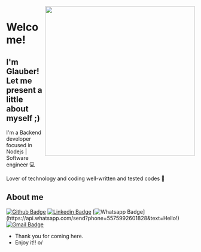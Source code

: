 <img align="right" width="400" height="400" src="https://cdn.dribbble.com/users/232703/screenshots/2963564/media/51aabd9c8d665d5f5d1dd9926170fac4.gif">


# Welcome!
## I'm Glauber! Let me present a little about myself ;)

I'm a Backend developer focused in Nodejs | Software engineer :computer:

Lover of technology and coding well-written and tested codes :green_heart:



## About me 

[![Github Badge](https://img.shields.io/badge/-Github-000?style=flat-square&logo=Github&logoColor=white&link=https://github.com/gcors88)](https://github.com/gcors88)
[![Linkedin Badge](https://img.shields.io/badge/-LinkedIn-blue?style=flat-square&logo=Linkedin&logoColor=white&link=https://www.linkedin.com/in/gcolliveira/)](https://www.linkedin.com/in/gcolliveira/)
[![Whatsapp Badge](https://img.shields.io/badge/-Whatsapp-4CA143?style=flat-square&labelColor=4CA143&logo=whatsapp&logoColor=white&link=https://api.whatsapp.com/send?phone=5575992601828&text=Hello!)](https://api.whatsapp.com/send?phone=5575992601828&text=Hello!)
[![Gmail Badge](https://img.shields.io/badge/-Gmail-c14438?style=flat-square&logo=Gmail&logoColor=white&link=mailto:glauber17230@gmail.com)](mailto:glauber17230@gmail.com)


- Thank you for coming here. 
- Enjoy it!! o/
